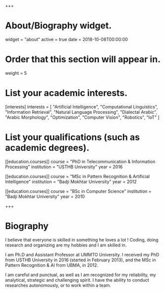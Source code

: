 +++
# About/Biography widget.
widget = "about"
active = true
date = 2018-10-08T00:00:00

# Order that this section will appear in.
weight = 5

# List your academic interests.
[interests]
  interests = [
    "Artificial Intelligence",
    "Computational Linguistics",
    "Information Retrieval",
	"Natural Language Processing",
	"Dialectal Arabic",
	"Arabic Morphology",
	"Optimization",
	"Computer Vision",
	"Robotics",
	"IoT"
  ]

# List your qualifications (such as academic degrees).
[[education.courses]]
  course = "PhD in Telecommunication & Information Processing"
  institution = "USTHB University"
  year = 2016

[[education.courses]]
  course = "MSc in Pattern Recognition & Artificial Intelligence"
  institution = "Badji Mokhtar University"
  year = 2012

[[education.courses]]
  course = "BSc in Computer Science"
  institution = "Badji Mokhtar University"
  year = 2010
 
+++

# Biography

I believe that everyone is skilled in something he loves a lot ! Coding, doing research and organizing are my hobbies and I am skilled in.

I am Ph.D and Assistant Professor at UMMTO University. I received my PhD from USTHB 
University in 2016 (started in February 2013), and the MSc in Pattern Recognition & AI from UBMA, in 2012. 

I am careful and punctual, as well as I am recognized for my reliability, my analytical, strategic and challenging spirit. I have the ability to conduct researches autonomously, or to work within a team.
